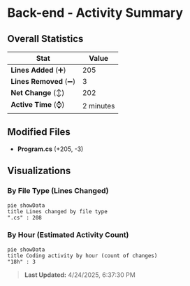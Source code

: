 # Back-end - Activity Summary 

## Overall Statistics

| Stat                   | Value                                                             |
| ---------------------- | ----------------------------------------------------------------- |
| **Lines Added** (➕)   | 205                                          |
| **Lines Removed** (➖) | 3                                        |
| **Net Change** (↕)    | 202                |
| **Active Time** (⌚)   | 2 minutes |


## Modified Files
- **Program.cs** (+205, -3)

## Visualizations

### By File Type (Lines Changed)

```mermaid
pie showData
title Lines changed by file type
".cs" : 208
```

### By Hour (Estimated Activity Count)

```mermaid
pie showData
title Coding activity by hour (count of changes)
"18h" : 3
```


> **Last Updated:** 4/24/2025, 6:37:30 PM